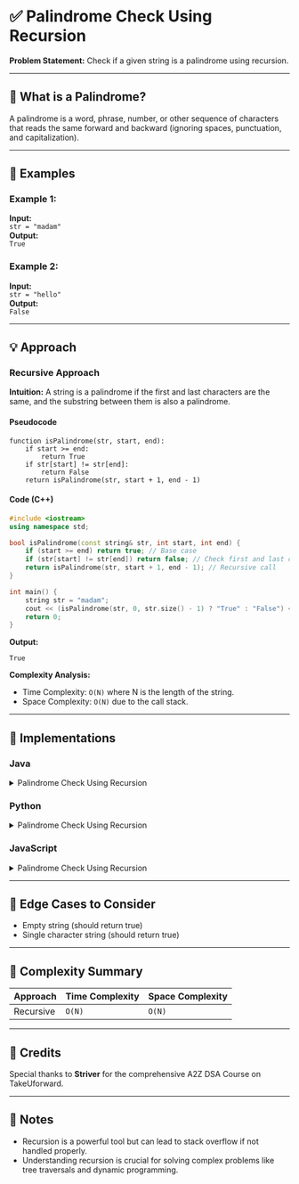 # ✅ Palindrome Check Using Recursion

**Problem Statement:** Check if a given string is a palindrome using recursion.

---

## 📌 What is a Palindrome?

A palindrome is a word, phrase, number, or other sequence of characters that reads the same forward and backward (ignoring spaces, punctuation, and capitalization).

---

## 🧪 Examples

### Example 1:
**Input:**  
`str = "madam"`  
**Output:**  
`True`

### Example 2:
**Input:**  
`str = "hello"`  
**Output:**  
`False`

---

## 💡 Approach

### Recursive Approach

**Intuition:** A string is a palindrome if the first and last characters are the same, and the substring between them is also a palindrome.

#### Pseudocode
```
function isPalindrome(str, start, end):
    if start >= end:
        return True
    if str[start] != str[end]:
        return False
    return isPalindrome(str, start + 1, end - 1)
```

#### Code (C++)
```cpp
#include <iostream>
using namespace std;

bool isPalindrome(const string& str, int start, int end) {
    if (start >= end) return true; // Base case
    if (str[start] != str[end]) return false; // Check first and last characters
    return isPalindrome(str, start + 1, end - 1); // Recursive call
}

int main() {
    string str = "madam";
    cout << (isPalindrome(str, 0, str.size() - 1) ? "True" : "False") << endl;
    return 0;
}
```

**Output:**
```
True
```

**Complexity Analysis:**
- Time Complexity: `O(N)` where N is the length of the string.
- Space Complexity: `O(N)` due to the call stack.

---

## 🧷 Implementations

### Java

<details>
<summary>Palindrome Check Using Recursion</summary>

```java
public class Main {
    static boolean isPalindrome(String str, int start, int end) {
        if (start >= end) return true; // Base case
        if (str.charAt(start) != str.charAt(end)) return false; // Check first and last characters
        return isPalindrome(str, start + 1, end - 1); // Recursive call
    }

    public static void main(String[] args) {
        String str = "madam";
        System.out.println(isPalindrome(str, 0, str.length() - 1));
    }
}
```

</details>

### Python

<details>
<summary>Palindrome Check Using Recursion</summary>

```python
def is_palindrome(s, start, end):
    if start >= end:
        return True  # Base case
    if s[start] != s[end]:
        return False  # Check first and last characters
    return is_palindrome(s, start + 1, end - 1)  # Recursive call

s = "madam"
print(is_palindrome(s, 0, len(s) - 1))
```

</details>

### JavaScript

<details>
<summary>Palindrome Check Using Recursion</summary>

```javascript
function isPalindrome(s, start, end) {
    if (start >= end) return true; // Base case
    if (s[start] !== s[end]) return false; // Check first and last characters
    return isPalindrome(s, start + 1, end - 1); // Recursive call
}

let str = "madam";
console.log(isPalindrome(str, 0, str.length - 1));
```

</details>

---

## 🧭 Edge Cases to Consider

* Empty string (should return true)
* Single character string (should return true)

---

## 🧾 Complexity Summary

| Approach      | Time Complexity | Space Complexity |
| ------------- | --------------- | ---------------- |
| Recursive     | `O(N)`          | `O(N)`           |

---

## 🙌 Credits

Special thanks to **Striver** for the comprehensive A2Z DSA Course on TakeUforward.

---

## 📣 Notes

* Recursion is a powerful tool but can lead to stack overflow if not handled properly.
* Understanding recursion is crucial for solving complex problems like tree traversals and dynamic programming.
